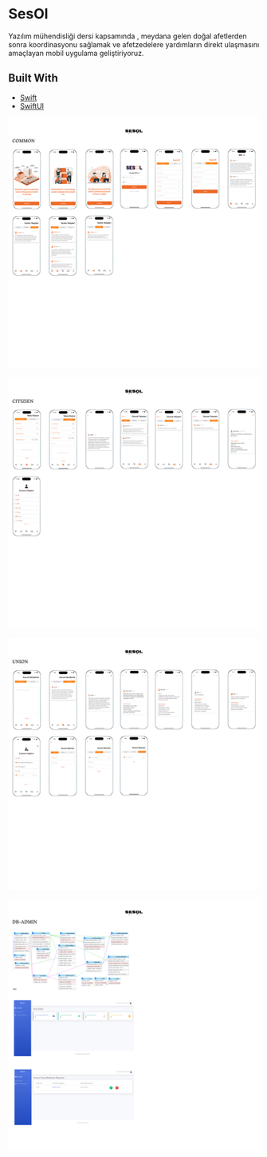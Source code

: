 # SesOl
Yazılım mühendisliği dersi kapsamında , meydana gelen doğal afetlerden sonra koordinasyonu sağlamak ve afetzedelere yardımların direkt ulaşmasını amaçlayan mobil uygulama geliştiriyoruz.

## Built With
- [Swift](https://developer.apple.com/swift/)
- [SwiftUI](https://developer.apple.com/xcode/swiftui/)

<p>
  <img src="preview/SesOl-Common.png"/>
</p>

<p>
  <img src="preview/SesO-Citizien.png"/>
</p>

<p>
  <img src="preview/SesOl-Union.png"/>
</p>

<p>
  <img src="preview/SesOl-Db.png"/>
</p>
